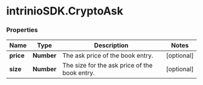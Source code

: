# intrinioSDK.CryptoAsk

### Properties
Name | Type | Description | Notes
------------ | ------------- | ------------- | -------------
**price** | **Number** | The ask price of the book entry. | [optional] 
**size** | **Number** | The size for the ask price of the book entry. | [optional] 


